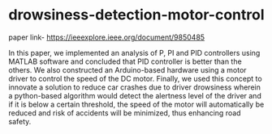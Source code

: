 # drowsiness-detection-motor-control

paper link- https://ieeexplore.ieee.org/document/9850485

In this paper, we implemented an analysis of P, PI and PID controllers using MATLAB software and concluded that PID controller is better than the others. We also constructed an Arduino-based hardware using a motor driver to control the speed of the DC motor. Finally, we used this concept to innovate a solution to reduce car crashes due to driver drowsiness wherein a python-based algorithm would detect the alertness level of the driver and if it is below a certain threshold, the speed of the motor will automatically be reduced and risk of accidents will be minimized, thus enhancing road safety.
